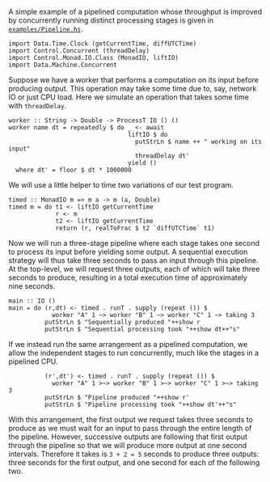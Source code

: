 A simple example of a pipelined computation whose throughput is improved by concurrently running distinct processing stages is given in [`examples/Pipeline.hs`](http://github.com/acowley/concurrent-machines/blob/master/examples/Pipeline.hs).

    import Data.Time.Clock (getCurrentTime, diffUTCTime)
    import Control.Concurrent (threadDelay)
    import Control.Monad.IO.Class (MonadIO, liftIO)
    import Data.Machine.Concurrent

Suppose we have a worker that performs a computation on its input before producing output. This operation may take some time due to, say, network IO or just CPU load. Here we simulate an operation that takes some time with `threadDelay`.

    worker :: String -> Double -> ProcessT IO () ()
    worker name dt = repeatedly $ do _ <- await
                                     liftIO $ do
                                       putStrLn $ name ++ " working on its input"
                                       threadDelay dt'
                                     yield ()
      where dt' = floor $ dt * 1000000

We will use a little helper to time two variations of our test program.

    timed :: MonadIO m => m a -> m (a, Double)
    timed m = do t1 <- liftIO getCurrentTime
                 r <- m
                 t2 <- liftIO getCurrentTime
                 return (r, realToFrac $ t2 `diffUTCTime` t1)

Now we will run a three-stage pipeline where each stage takes one second to process its input before yielding some output. A sequential execution strategy will thus take three seconds to pass an input through this pipeline. At the top-level, we will request three outputs, each of which will take three seconds to produce, resulting in a total execution time of approximately nine seconds.

    main :: IO ()
    main = do (r,dt) <- timed . runT . supply (repeat ()) $
                worker "A" 1 ~> worker "B" 1 ~> worker "C" 1 ~> taking 3
              putStrLn $ "Sequentially produced "++show r
              putStrLn $ "Sequential processing took "++show dt++"s"

If we instead run the same arrangement as a pipelined computation, we allow the independent stages to run concurrently, much like the stages in a pipelined CPU.

              (r',dt') <- timed . runT . supply (repeat ()) $
                worker "A" 1 >~> worker "B" 1 >~> worker "C" 1 >~> taking 3
              putStrLn $ "Pipeline produced "++show r'
              putStrLn $ "Pipeline processing took "++show dt'++"s"

With this arrangement, the first output we request takes three seconds to produce as we must wait for an input to pass through the entire length of the pipeline. However, successive outputs are following that first output through the pipeline so that we will produce more output at one second intervals. Therefore it takes is `3 + 2 = 5` seconds to produce three outputs: three seconds for the first output, and one second for each of the following two.
